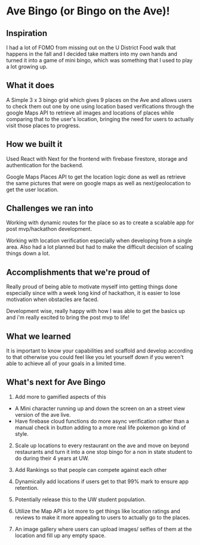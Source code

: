 # Ave Bingo (or Bingo on the Ave)!

## Inspiration

I had a lot of FOMO from missing out on the U District Food walk that happens in the fall and I decided take matters into my own hands and turned it into a game of mini bingo, which was something that I used to play a lot growing up.

## What it does

A Simple 3 x 3 bingo grid which gives 9 places on the Ave and allows users to check them out one by one using location based verifications through the google Maps API to retrieve all images and locations of places while comparing that to the user's location, bringing the need for users to actually visit those places to progress.
 
## How we built it
Used React with Next for the frontend with firebase firestore, storage and authentication for the backend.

Google Maps Places API to get the location logic done as well as retrieve the same pictures that were on google maps as well as next/geolocation to get the user location.

## Challenges we ran into
Working with dynamic routes for the place so as to create a scalable app for post mvp/hackathon development.

Working with location verification especially when developing from a single area. Also had a lot planned but had to make the difficult decision of scaling things down a lot.

## Accomplishments that we're proud of

Really proud of being able to motivate myself into getting things done especially since with a week long kind of hackathon, it is easier to lose motivation when obstacles are faced.

Development wise, really happy with how I was able to get the basics up and i'm really excited to bring the post mvp to life!

## What we learned

It is important to know your capabilities and scaffold and develop according to that otherwise you could feel like you let yourself down if you weren't able to achieve all of your goals in a limited time.

## What's next for Ave Bingo 

1.  Add more to gamified aspects of this 
-  A Mini character running up and down the screen on an a street view version of the ave live.
- Have firebase cloud functions do more async verification rather than a manual check in button adding to a more real life pokemon go kind of style.

2. Scale up locations to every restaurant on the ave and move on beyond restaurants and turn it into a one stop bingo for a non in state student to do during their 4 years at UW.

3. Add Rankings so that people can compete against each other

4. Dynamically add locations if users get to that 99% mark to ensure app retention.

5. Potentially release this to the UW student population.

6.  Utilize the Map API a lot more to get things like location ratings and reviews to make it more appealing to users to actually go to the places.

7. An image gallery where users can upload images/ selfies of them at the location and fill up any empty space.

